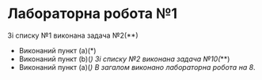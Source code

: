 # Лабораторна робота №1
Зі списку №1 виконана задача №2(**)
+ Виконаний пункт (a)(*)
+ Виконаний пункт (b)(*)
Зі списку №2 виконана задача №10(***)
+ Виконаний пункт (a)(*)
В загалом виконано лабораторна робота на 8*.

